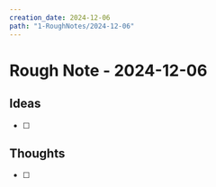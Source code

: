 ```yaml
---
creation_date: 2024-12-06
path: "1-RoughNotes/2024-12-06"
---
```

# Rough Note - 2024-12-06

## Ideas
- [ ] 

## Thoughts
- [ ] 